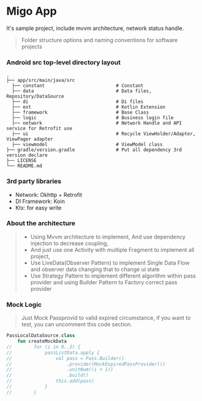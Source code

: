 Migo App
============================

It's sample project, include mvvm architecture, network status handle.

> Folder structure options and naming conventions for software projects

### Android src top-level directory layout

    .
    ├── app/src/main/java/src
      ├── constant                   		# Constant
      ├── data                    			# Data files, Repository/DataSource
      ├── di                     			# Di files
      ├── ext                    			# Kotlin Extension
      ├── framework                   	    # Base Class
      ├── logic                   			# Business login file
      ├── network                   		# Network Handle and API service for Retrofit use
      ├── ui                   				# Recycle ViewHolder/Adapter, ViewPager adapter
      ├── viewmodel                   	    # ViewModel class
    ├── gradle/version.gradle				# Put all dependency 3rd version declare
    ├── LICENSE
    └── README.md



### 3rd party libraries

+ Network: Okhttp + Retrofit
+ DI Framework: Koin
+ Ktx: for easy write

### About the architecture

> + Using Mvvm architecture to implement, And use dependency injection to decrease coupling,
> + And just use one Activity with multiple Fragment to implement all project,
> + Use LiveData(Observer Pattern) to implement Single Data Flow and observer data changing that  to change ui state
> + Use Strategy Pattern to implement different algorithm within pass provider and using Builder Pattern to Factory correct pass provider

### Mock Logic
> Just Mock Passprovid to valid expired circumstance, if you want to test, you can uncomment this code section.

```kotlin
PassLocalDataSource.class
	fun createMockData
//        for (i in 0..2) {
//            passListData.apply {
//                val pass = Pass.Builder()
//                    .provider(MockExpiredPassProvider())
//                    .unitNum((i + 1))
//                    .build()
//                this.add(pass)
//            }
//        }
```

